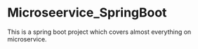 # Microseervice_SpringBoot
This is a spring boot project which covers almost everything on microservice. 

